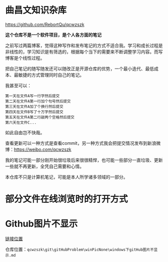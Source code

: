 # 曲昌文知识杂库

<https://github.com/RebortQu/qcwzszk>

**这个仓库不是一个软件项目，是个人各方面的笔记**

之前写过两篇博客，觉得这种写作和发布笔记的方式不适合我。学习和成长过程是非线性的，学习知识是有筛选的，根据每个当下的需要来不断调整学习内容。而写博客是个线性过程。

把自己笔记的随写随发还可以随改正是开源仓库的优势，一个最小迭代、最低成本、最敏捷的方式管理同时自己的笔记。

我甚至可以：

	第一天在文件A写一行字然后提交
	第二天在文件A第一行加个句号然后提交
	第三天在文件A加了个换行然后提交
	第四天在文件B写了十万字然后提交
	第五天在文件A第二行敲两个空格然后提交
	第六天在文件C...

 如此自由岂不快哉。

查看更新可以一种方式是查看commit，另一种方式我会把提交情况发布到新浪微博：<https://weibo.com/qcwzszk>

我的笔记可能一部分刚开始很垃圾后来很很精悍，也可能一些部分一直垃圾、更新一些就不再更新，全凭自己需要和心情。

本仓库不只是计算机笔记，可能是本人所学诸多领域的一部分。

# 部分文件在线浏览时的打开方式

# Github图片不显示

[链接位置](/git/gitHubProblem/winPicNone/windows下gitHub图片不显示.md)

仓库位置：`qcwzszk\git\gitHubProblem\winPicNone\windows下gitHub图片不显示.md`